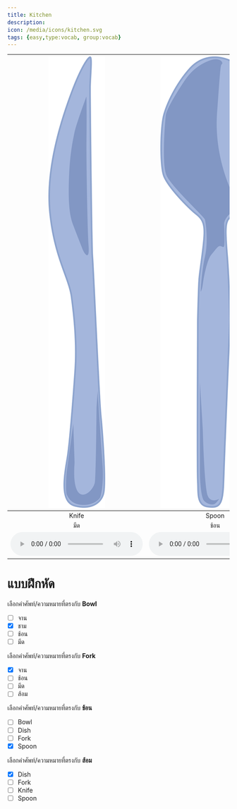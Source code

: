 ```yaml
---
title: Kitchen
description: 
icon: /media/icons/kitchen.svg
tags: {easy,type:vocab, group:vocab}
---
```


<div class="carrousel">


|![](/media/img/kitchen/knife.svg)|![](/media/img/kitchen/spoon.svg)|![](/media/img/kitchen/bowl.svg)|![](/media/img/kitchen/dish.svg)|![](/media/img/kitchen/fork.svg)|
| :----: | :----: | :----: | :----: | :----: |
|Knife|Spoon|Bowl|Dish|Fork|
|มีด|ช้อน|ชาม|จาน|ส้อม|
|![](/media/audio/knife.mp3)|![](/media/audio/spoon.mp3)|![](/media/audio/bowl.mp3)|![](/media/audio/dish.mp3)|![](/media/audio/fork.mp3)|

</div>



# แบบฝึกหัด


 เลือกคำศัพท์/ความหมายที่ตรงกับ **Bowl**
 - [ ] จาน
 - [x] ชาม
 - [ ] ช้อน
 - [ ] มีด

 เลือกคำศัพท์/ความหมายที่ตรงกับ **Fork**
 - [x] จาน
 - [ ] ช้อน
 - [ ] มีด
 - [ ] ส้อม

 เลือกคำศัพท์/ความหมายที่ตรงกับ **ช้อน**
 - [ ] Bowl
 - [ ] Dish
 - [ ] Fork
 - [x] Spoon

 เลือกคำศัพท์/ความหมายที่ตรงกับ **ส้อม**
 - [x] Dish
 - [ ] Fork
 - [ ] Knife
 - [ ] Spoon
